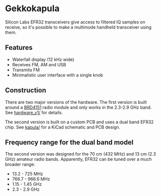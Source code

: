 # Gekkokapula
Silicon Labs EFR32 transceivers give access to filtered IQ samples on receive,
so it's possible to make a multimode handheld transceiver using them.

## Features
* Waterfall display (12 kHz wide)
* Receives FM, AM and USB
* Transmits FM
* Minimalistic user interface with a single knob

## Construction
There are two major versions of the hardware.
The first version is built around a
[BRD4151](https://www.silabs.com/documents/public/reference-manuals/brd4151a-rm.pdf)
radio module and only works in the 2.3-2.9 GHz band.
See [hardware\_v1/](hardware_v1/README.md) for details.

The second version is built on a custom PCB and uses a dual band EFR32 chip.
See [kapula/](kapula/) for a KiCad schematic and PCB design.

## Frequency range for the dual band model
The second version was designed for the 70 cm (432 MHz) and 13 cm (2.3 GHz)
amateur radio bands.
Apparently, EFR32 can be tuned over a much broader range:
* 13.2 - 725 MHz
* 766.7 - 966.6 MHz
* 1.15 - 1.45 GHz
* 2.3 - 2.9 GHz
